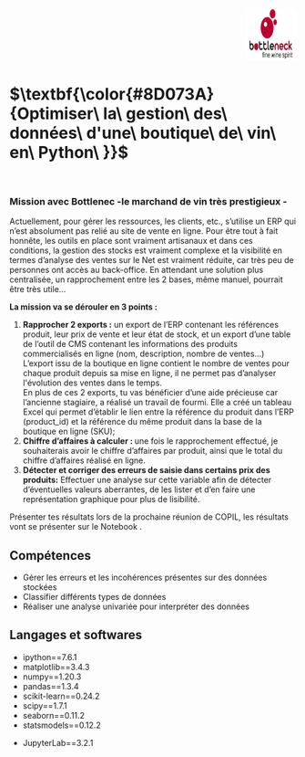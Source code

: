 <p align= "right">
<img  width="90" height="90" src="https://github.com/LucyAGOU/OC_DA_Project5/blob/main/bottleneck.jpg/" > 
<h1 aling="left">  $\textbf{\color{#8D073A} {Optimiser\ la\ gestion\ des\ données\ d'une\ boutique\ de\ vin\ en\ Python\ }}$  </h1>
</p>
<br>

### **Mission avec Bottlenec -le marchand de vin très prestigieux -**

Actuellement, pour gérer les ressources, les clients, etc., s’utilise un ERP qui n’est absolument pas relié au site de vente en ligne.
Pour être tout à fait honnête, les outils en place sont vraiment artisanaux et dans ces conditions, la gestion des stocks est vraiment 
complexe et la visibilité en termes d’analyse des ventes sur le Net est vraiment réduite, car très peu de personnes ont accès au back-office.
En attendant une solution plus centralisée, un rapprochement entre les 2 bases, même manuel, pourrait être très utile…

**La mission va se dérouler en 3 points :**
<ol>
<li> <strong>Rapprocher 2 exports :</strong> un export de l’ERP contenant les références produit, leur prix de vente et leur état de stock, et un export d’une
     table de l’outil de CMS contenant les informations des produits commercialisés en ligne (nom, description, nombre de ventes...) <br>    
  L’export issu de la boutique en ligne contient le nombre de ventes pour chaque produit depuis sa mise en ligne, il ne permet pas 
  d’analyser l'évolution des ventes dans le temps. <br>    
  En plus de ces 2 exports, tu vas bénéficier d’une aide précieuse car l’ancienne stagiaire, a réalisé un travail de fourmi. Elle a
  créé un tableau Excel qui permet d’établir le lien entre la référence du produit dans l’ERP (product_id) et la référence du même 
  produit dans la base de la boutique en ligne (SKU); </li>

<li><strong>Chiffre d’affaires à calculer : </strong>  une fois le rapprochement effectué, je souhaiterais avoir le chiffre d’affaires par produit, ainsi que
     le total du chiffre d’affaires réalisé en ligne.</li>

<li><strong>Détecter et corriger des erreurs de saisie dans certains prix des produits:</strong> Effectuer une analyse sur cette variable afin de détecter 
     d’éventuelles valeurs aberrantes, de les lister et d’en faire une représentation graphique pour plus de lisibilité.</li>

</ol>
  
Présenter tes résultats lors de la prochaine réunion de COPIL, les résultats vont se présenter sur le Notebook .

## Compétences 
  * Gérer les erreurs et les incohérences présentes sur des données stockées 
  * Classifier différents types de données 
  * Réaliser une analyse univariée pour interpréter des données

## Langages et softwares
  - ipython==7.6.1
  - matplotlib==3.4.3
  - numpy==1.20.3
  - pandas==1.3.4
  - scikit-learn==0.24.2
  - scipy==1.7.1
  - seaborn==0.11.2
  - statsmodels==0.12.2

* JupyterLab==3.2.1

